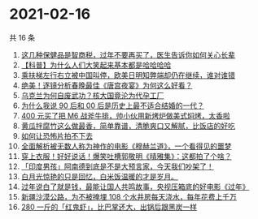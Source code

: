 # 2021-02-16

共 16 条

<!-- BEGIN ZHIHUVIDEO -->
<!-- 最后更新时间 Tue Feb 16 2021 06:16:09 GMT+0800 (CST) -->
1. [这几种保健品是智商税，过年不要再买了，医生告诉你如何关心长辈](https://www.zhihu.com/zvideo/1344568176433233920)
1. [【科普】为什么人们大笑起来基本都是哈哈哈哈](https://www.zhihu.com/zvideo/1344588042741374976)
1. [乘扶梯左行右立被中国叫停，欧美日明知弊端却仍在继续，谁对谁错](https://www.zhihu.com/zvideo/1344541398377484288)
1. [绝美！逐镜分析春晚最佳《唐宫夜宴》为何这么好看？](https://www.zhihu.com/zvideo/1344586666279890944)
1. [乌克兰为何自废武功？核大国竟沦为代孕工厂](https://www.zhihu.com/zvideo/1344677805393723392)
1. [为什么我说 90 后和 00 后是历史上最不适合结婚的一代？](https://www.zhihu.com/zvideo/1344662519626149888)
1. [400 元买了把 M6 战斧牛排，帅小伙用新烤炉做美式焖烤，太香啦](https://www.zhihu.com/zvideo/1344608603043483648)
1. [黄瓜拌腐竹这么做最香，简单靠谱，清脆爽口又解腻，比饭店的好吃](https://www.zhihu.com/zvideo/1344573852672741376)
1. [如何让恐怖片拍不下去](https://www.zhihu.com/zvideo/1343982654937706496)
1. [全面解析被无数人称为神作的电影《穆赫兰道》，一个看得见的噩梦](https://www.zhihu.com/zvideo/1344611737207894016)
1. [穿上衣服！好好说话！爆笑吐槽郭敬明《晴雅集》：这都拍了个啥？](https://www.zhihu.com/zvideo/1344634479453995009)
1. [「印度男孩」阿南德到底是不是大预言家，今天我们吵架了！](https://www.zhihu.com/zvideo/1342951600839745536)
1. [白月光惊艳的只是回忆，白米饭温暖的才是岁月。](https://www.zhihu.com/zvideo/1344710589583642624)
1. [过年说白了就是钱，最能让国人共鸣故事，央视压箱底的好电影《过年》](https://www.zhihu.com/zvideo/1342183290883784704)
1. [新疆沙漠公路，为不被掩埋 108 个水井房每天浇水，每年花费上千万](https://www.zhihu.com/zvideo/1344310128842092544)
1. [280 一斤的「红鬼虾」，比巴掌还大，出锅后跟黑炭一样](https://www.zhihu.com/zvideo/1343516959271600128)
<!-- END ZHIHUVIDEO -->
